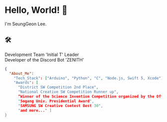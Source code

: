 # Hello, World! 👋
I'm SeungGeon Lee.

## 🛠️
Development Team 'Initial T' Leader\
Developer of the Discord Bot 'ZENITH'

```json
{
  "About_Me":
    "Tech_Stack": ["Arduino", "Python", "C", "Node.js, Swift 5, Xcode"] 
    "Awards": [
      "District SW Competition 2nd Place",
      "National Creative SW Competition Runner up",
      “Winner of the Science Invention Competition organized by the Office of Education",
      "Sogang Univ. Presidential Award",
      "SAMSUNG SW Creative Contest Best 30",
      "and more..." ]
}
```
